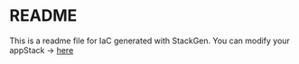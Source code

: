 # README
This is a readme file for IaC generated with StackGen.
You can modify your appStack -> [here](http://main.dev.stackgen.com/appstacks/8f6315e4-77d5-4343-a33a-dbd499463d41)
